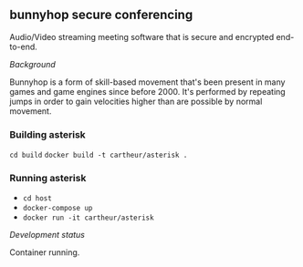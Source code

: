 ## bunnyhop secure conferencing

Audio/Video streaming meeting software that is secure and encrypted end-to-end.

_Background_

Bunnyhop is a form of skill-based movement that's been present in many games and game engines since before 2000. It's performed by repeating jumps in order to gain velocities higher than are possible by normal movement.

### Building asterisk

`cd build`
`docker build -t cartheur/asterisk .`

### Running asterisk

* `cd host`
* `docker-compose up`
* `docker run -it cartheur/asterisk`

_Development status_

Container running.